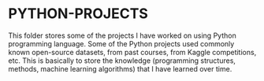 # PYTHON-PROJECTS
This folder stores some of the projects I have worked on using Python programming language. Some of the Python projects used commonly known open-source datasets, from past courses, from Kaggle competitions, etc. This is basically to store the knowledge (programming structures, methods, machine learning algorithms) that I have learned over time. 
